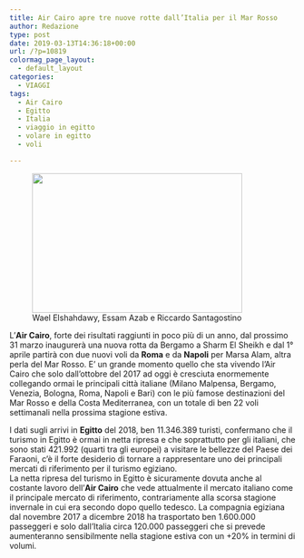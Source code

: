 ```yaml
---
title: Air Cairo apre tre nuove rotte dall’Italia per il Mar Rosso
author: Redazione
type: post
date: 2019-03-13T14:36:18+00:00
url: /?p=10819
colormag_page_layout:
  - default_layout
categories:
  - VIAGGI
tags:
  - Air Cairo
  - Egitto
  - Italia
  - viaggio in egitto
  - volare in egitto
  - voli

---
```

<figure id="attachment_10821" aria-describedby="caption-attachment-10821" style="width: 370px" class="wp-caption alignleft"><img decoding="async" loading="lazy" class="wp-image-10821 " src="https://progressonline.it/wp-content/uploads/2019/03/0425-Air-Cairo-high.jpg" alt="" width="370" height="246" /><figcaption id="caption-attachment-10821" class="wp-caption-text">Wael Elshahdawy, Essam Azab e Riccardo Santagostino</figcaption></figure>

L’**Air Cairo**, forte dei risultati raggiunti in poco più di un anno, dal prossimo 31 marzo inaugurerà una nuova rotta da Bergamo a Sharm El Sheikh e dal 1° aprile partirà con due nuovi voli da **Roma** e da **Napoli** per Marsa Alam, altra perla del Mar Rosso. E’ un grande momento quello che sta vivendo l’Air Cairo che solo dall’ottobre del 2017 ad oggi è cresciuta enormemente collegando ormai le principali città italiane (Milano Malpensa, Bergamo, Venezia, Bologna, Roma, Napoli e Bari) con le più famose destinazioni del Mar Rosso e della Costa Mediterranea, con un totale di ben 22 voli settimanali nella prossima stagione estiva.

I dati sugli arrivi in **Egitto** del 2018, ben 11.346.389 turisti, confermano che il turismo in Egitto è ormai in netta ripresa e che soprattutto per gli italiani, che sono stati 421.992 (quarti tra gli europei) a visitare le bellezze del Paese dei Faraoni, c’è il forte desiderio di tornare a rappresentare uno dei principali mercati di riferimento per il turismo egiziano.  
La netta ripresa del turismo in Egitto è sicuramente dovuta anche al costante lavoro dell’**Air Cairo** che vede attualmente il mercato italiano come il principale mercato di riferimento, contrariamente alla scorsa stagione invernale in cui era secondo dopo quello tedesco. La compagnia egiziana dal novembre 2017 a dicembre 2018 ha trasportato ben 1.600.000 passeggeri e solo dall’Italia circa 120.000 passeggeri che si prevede aumenteranno sensibilmente nella stagione estiva con un +20% in termini di volumi.
